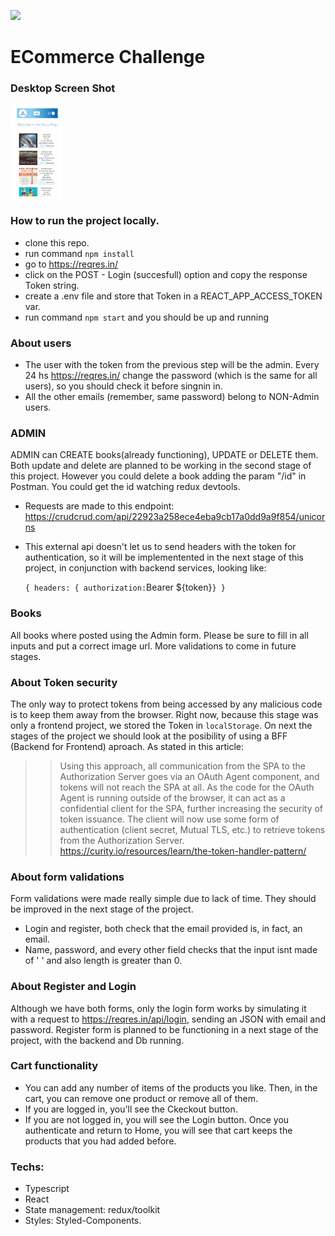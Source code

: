 <p align='left'>
    <img src='https://media-exp1.licdn.com/dms/image/C4D0BAQHNsZgUyxwI0w/company-logo_200_200/0/1618588184953?e=2147483647&v=beta&t=43jVmumra31on9vIUOUo6iOyiBVT6yZzB8FQq3usXrI' </img>
</p>

# ECommerce Challenge
### Desktop Screen Shot
<p align="left">
  <img height="150" src="./desktopMobile.png" />
</p>

### How to run the project locally.
- clone this repo.
- run command `npm install`
- go to https://reqres.in/
- click on the POST - Login (succesfull) option and copy the response Token string.
- create a .env file and store that Token in a REACT_APP_ACCESS_TOKEN var.
- run command `npm start` and you should be up and running


### About users
- The user with the token from the previous step will be the admin. Every 24 hs https://reqres.in/ change the password (which is the same for all users), so you should check it before singnin in.
- All the other emails (remember, same password) belong to NON-Admin users.

### ADMIN
ADMIN can CREATE books(already functioning), UPDATE or DELETE them. Both update and delete are planned to be working in the second stage of this project. However you could delete a book adding the param "/id" in Postman. You could get the id watching redux devtools.
- Requests are made to this endpoint: https://crudcrud.com/api/22923a258ece4eba9cb17a0dd9a9f854/unicorns
- This external api doesn't let us to send headers with the token for authentication, so it will be implementented in the next stage of this project, in conjunction with backend services, looking like: 

    `
    {
        headers: {
         authorization: `Bearer ${token}`
          }
    }
    `

### Books 
All books where posted using the Admin form. Please be sure to fill in all inputs and put a correct image url. More validations to come in future stages.

### About Token security
The only way to protect tokens from being accessed by any malicious code is to keep them away from the browser. Right now, because this stage was only a frontend project, we stored the Token in `localStorage`.
On next the stages of the project we should look at the posibility of using a BFF (Backend for Frontend) aproach. 
As stated in this article: 
> > Using this approach, all communication from the SPA to the Authorization Server goes via an OAuth Agent component, and tokens will not reach the SPA at all.
> > As the code for the OAuth Agent is running outside of the browser, it can act as a confidential client for the SPA, further increasing the security of token
> > issuance. The client will now use some form of authentication (client secret, Mutual TLS, etc.) to retrieve tokens from the Authorization Server.
> > https://curity.io/resources/learn/the-token-handler-pattern/

### About form validations
Form validations were made really simple due to lack of time. They should be improved in the next stage of the project.
- Login and register, both check that the email provided is, in fact, an email. 
- Name, password, and every other field checks that the input isnt made of ' ' and also length is greater than 0.

### About Register and Login
Although we have both forms, only the login form works by simulating it with a request to https://reqres.in/api/login, sending an JSON with email and password. Register form is planned to be functioning in a next stage of the project, with the backend and Db running.

### Cart functionality
- You can add any number of items of the products you like. Then, in the cart, you can remove one product or remove all of them.
- If you are logged in, you'll see the Ckeckout button.
- If you are not logged in, you will see the Login button. Once you authenticate and return to Home, you will see that cart keeps the products that you had added before.

### Techs:
- Typescript
- React
- State management: redux/toolkit
- Styles: Styled-Components.

